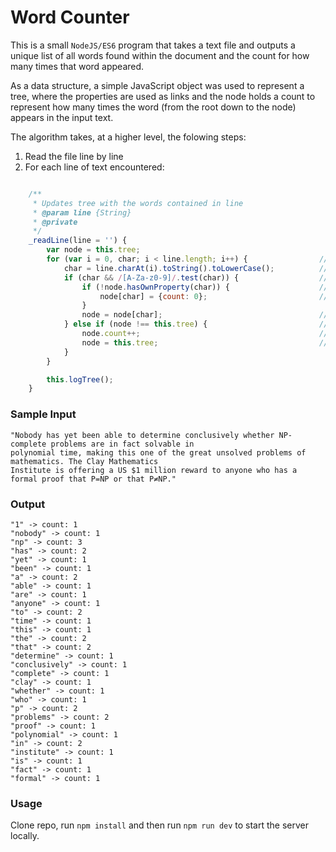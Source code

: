 # Word Counter
This is a small ```NodeJS/ES6``` program that takes a text file and outputs a unique list of all words found within the document and the count for how many times that word appeared.

As a data structure, a simple JavaScript object was used to represent a tree, where the properties are used as links and the node holds a count to represent how many times the word (from the root down to the node) appears in the input text.  

The algorithm takes, at a higher level, the folowing steps:
  1. Read the file line by line
  2. For each line of text encountered:
```javascript

    /**
     * Updates tree with the words contained in line
     * @param line {String}
     * @private
     */
    _readLine(line = '') {
        var node = this.tree;
        for (var i = 0, char; i < line.length; i++) {                // Loop through every char in the line
            char = line.charAt(i).toString().toLowerCase();          // Make char lowercase to avoid duplicates
            if (char && /[A-Za-z0-9]/.test(char)) {                  // Validate char(alphanumeric only)
                if (!node.hasOwnProperty(char)) {                    // Node does not contain char
                    node[char] = {count: 0};                         // Initialize new node for char
                }
                node = node[char];                                   // Move down to the next node
            } else if (node !== this.tree) {                         // Invalid char found(end of word)
                node.count++;                                        // Increment count in node
                node = this.tree;                                    // Point node back to root
            }
        }

        this.logTree();
    }
```
    


### Sample Input
```
"Nobody has yet been able to determine conclusively whether NP-complete problems are in fact solvable in 
polynomial time, making this one of the great unsolved problems of mathematics. The Clay Mathematics 
Institute is offering a US $1 million reward to anyone who has a formal proof that P=NP or that P≠NP."
```
### Output
```
"1" -> count: 1
"nobody" -> count: 1
"np" -> count: 3
"has" -> count: 2
"yet" -> count: 1
"been" -> count: 1
"a" -> count: 2
"able" -> count: 1
"are" -> count: 1
"anyone" -> count: 1
"to" -> count: 2
"time" -> count: 1
"this" -> count: 1
"the" -> count: 2
"that" -> count: 2
"determine" -> count: 1
"conclusively" -> count: 1
"complete" -> count: 1
"clay" -> count: 1
"whether" -> count: 1
"who" -> count: 1
"p" -> count: 2
"problems" -> count: 2
"proof" -> count: 1
"polynomial" -> count: 1
"in" -> count: 2
"institute" -> count: 1
"is" -> count: 1
"fact" -> count: 1
"formal" -> count: 1

```
### Usage
Clone repo, run `npm install` and then run `npm run dev` to start the server locally.

